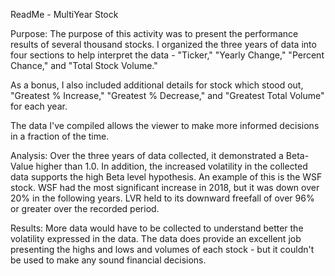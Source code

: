 ReadMe - MultiYear Stock

Purpose:
The purpose of this activity was to present the performance results of several thousand stocks. I organized the three years of data into four sections to help interpret the data - "Ticker," "Yearly Change," "Percent Chance," and "Total Stock Volume."

As a bonus, I also included additional details for stock which stood out, "Greatest % Increase," "Greatest % Decrease," and "Greatest Total Volume" for each year. 

The data I've compiled allows the viewer to make more informed decisions in a fraction of the time. 

Analysis:
Over the three years of data collected, it demonstrated a Beta-Value higher than 1.0. In addition, the increased volatility in the collected data supports the high Beta level hypothesis. An example of this is the WSF stock. WSF had the most significant increase in 2018, but it was down over 20% in the following years. LVR held to its downward freefall of over 96% or greater over the recorded period.  
 
Results:
More data would have to be collected to understand better the volatility expressed in the data. The data does provide an excellent job presenting the highs and lows and volumes of each stock - but it couldn't be used to make any sound financial decisions. 
